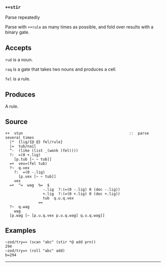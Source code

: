 ### `++stir`

Parse repeatedly

Parse with `++rule` as many times as possible, and fold over results with a
binary gate.

Accepts
-------

`rud` is a noun.

`raq` is a gate that takes two nouns and produces a cell.

`fel` is a rule.

Produces
--------

A rule.

Source
------

    ++  stun                                                ::  parse several times
      |*  {lig/{@ @} fel/rule}
      |=  tub/nail
      ^-  (like (list _(wonk (fel))))
      ?:  =(0 +.lig)
        [p.tub [~ ~ tub]]
      =+  vex=(fel tub)
      ?~  q.vex
        ?:  =(0 -.lig)
          [p.vex [~ ~ tub]]
        vex
      =+  ^=  wag  %=  $
                     -.lig  ?:(=(0 -.lig) 0 (dec -.lig))
                     +.lig  ?:(=(0 +.lig) 0 (dec +.lig))
                     tub  q.u.q.vex
                   ==
      ?~  q.wag
        wag
      [p.wag [~ [p.u.q.vex p.u.q.wag] q.u.q.wag]]


Examples
--------

    ~zod/try=> (scan "abc" (stir *@ add prn))
    294
    ~zod/try=> (roll "abc" add)
    b=294



***
